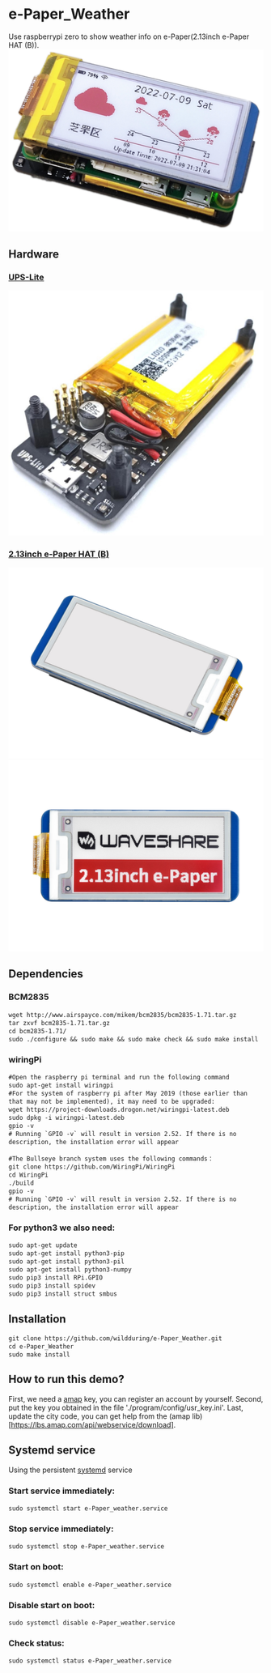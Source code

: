 # e-Paper_Weather
Use raspberrypi zero to show weather info on e-Paper(2.13inch e-Paper HAT (B)).
![e-Paper_Weather](https://github.com/wildduring/e-Paper_Weather/blob/master/image/e-Paper_Weather.jpg)
## Hardware
### [UPS-Lite](https://github.com/linshuqin329/UPS-Lite)
![UPS-Lite_V1.2](https://github.com/wildduring/e-Paper_Weather/blob/master/image/UPS-Lite_V1.2.jpg)
### [2.13inch e-Paper HAT (B)](https://www.waveshare.net/wiki/2.13inch_e-Paper_HAT_(B))
![2.13inch-e-Paper-HAT-B-1](https://github.com/wildduring/e-Paper_Weather/blob/master/image/2.13inch-e-Paper-HAT-B-1.jpg)
![2.13inch-e-Paper-HAT-B-7](https://github.com/wildduring/e-Paper_Weather/blob/master/image/2.13inch-e-Paper-HAT-B-7.jpg)
## Dependencies
### BCM2835
```
wget http://www.airspayce.com/mikem/bcm2835/bcm2835-1.71.tar.gz
tar zxvf bcm2835-1.71.tar.gz
cd bcm2835-1.71/
sudo ./configure && sudo make && sudo make check && sudo make install
```
### wiringPi
```
#Open the raspberry pi terminal and run the following command
sudo apt-get install wiringpi
#For the system of raspberry pi after May 2019 (those earlier than that may not be implemented), it may need to be upgraded:
wget https://project-downloads.drogon.net/wiringpi-latest.deb
sudo dpkg -i wiringpi-latest.deb
gpio -v
# Running `GPIO -v` will result in version 2.52. If there is no description, the installation error will appear

#The Bullseye branch system uses the following commands：
git clone https://github.com/WiringPi/WiringPi
cd WiringPi
./build
gpio -v
# Running `GPIO -v` will result in version 2.52. If there is no description, the installation error will appear
```
### For python3 we also need:
```
sudo apt-get update
sudo apt-get install python3-pip
sudo apt-get install python3-pil
sudo apt-get install python3-numpy
sudo pip3 install RPi.GPIO
sudo pip3 install spidev
sudo pip3 install struct smbus
```
## Installation
```
git clone https://github.com/wildduring/e-Paper_Weather.git
cd e-Paper_Weather
sudo make install
```
## How to run this demo?
First, we need a [amap](https://lbs.amap.com/) key, you can register an account by yourself.
Second, put the key you obtained in the file './program/config/usr_key.ini'.
Last, update the city code, you can get help from the (amap lib)[https://lbs.amap.com/api/webservice/download].
## Systemd service
Using the persistent [systemd](https://wiki.archlinux.org/title/systemd#Basic_systemctl_usage) service
### Start service immediately:
    sudo systemctl start e-Paper_weather.service
### Stop service immediately:
    sudo systemctl stop e-Paper_weather.service
### Start on boot:
    sudo systemctl enable e-Paper_weather.service
### Disable start on boot:
    sudo systemctl disable e-Paper_weather.service
### Check status:
    sudo systemctl status e-Paper_weather.service